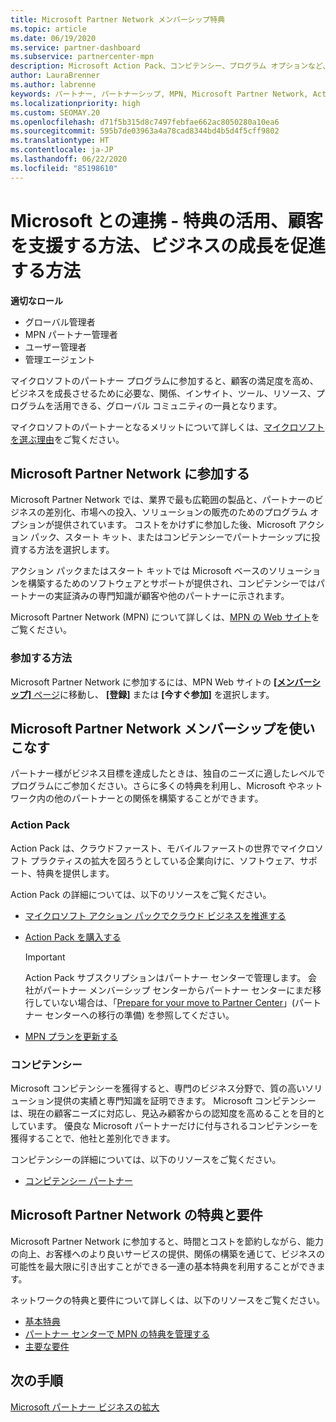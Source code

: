 ```yaml
---
title: Microsoft Partner Network メンバーシップ特典
ms.topic: article
ms.date: 06/19/2020
ms.service: partner-dashboard
ms.subservice: partnercenter-mpn
description: Microsoft Action Pack、コンピテンシー、プログラム オプションなど、市場への投入やソリューションの販売のための Microsoft とのパートナーシップの特典について説明します。
author: LauraBrenner
ms.author: labrenne
keywords: パートナー, パートナーシップ, MPN, Microsoft Partner Network, Action Pack, MAPS, Action Pack のサブスクリプション, 特典, MPN 特典, メンバーシップ, Silver コンピテンシー, Gold コンピテンシー
ms.localizationpriority: high
ms.custom: SEOMAY.20
ms.openlocfilehash: d71f5b315d8c7497febfae662ac8050280a10ea6
ms.sourcegitcommit: 595b7de03963a4a78cad8344bd4b5d4f5cff9802
ms.translationtype: HT
ms.contentlocale: ja-JP
ms.lasthandoff: 06/22/2020
ms.locfileid: "85198610"
---
```

# <a name="partner-with-microsoft---discover-benefits-how-to-help-customers--how-to-drive-business-growth"></a>Microsoft との連携 - 特典の活用、顧客を支援する方法、ビジネスの成長を促進する方法

**適切なロール**

- グローバル管理者
- MPN パートナー管理者
- ユーザー管理者
- 管理エージェント

マイクロソフトのパートナー プログラムに参加すると、顧客の満足度を高め、ビジネスを成長させるために必要な、関係、インサイト、ツール、リソース、プログラムを活用できる、グローバル コミュニティの一員となります。

マイクロソフトのパートナーとなるメリットについて詳しくは、[マイクロソフトを選ぶ理由](https://partner.microsoft.com/business-opportunities/why-microsoft)をご覧ください。

## <a name="join-the-microsoft-partner-network"></a>Microsoft Partner Network に参加する

Microsoft Partner Network では、業界で最も広範囲の製品と、パートナーのビジネスの差別化、市場への投入、ソリューションの販売のためのプログラム オプションが提供されています。 コストをかけずに参加した後、Microsoft アクション パック、スタート キット、またはコンピテンシーでパートナーシップに投資する方法を選択します。

アクション パックまたはスタート キットでは Microsoft ベースのソリューションを構築するためのソフトウェアとサポートが提供され、コンピテンシーではパートナーの実証済みの専門知識が顧客や他のパートナーに示されます。

Microsoft Partner Network (MPN) について詳しくは、[MPN の Web サイト](https://partner.microsoft.com/commercial)をご覧ください。

### <a name="how-to-join"></a>参加する方法

Microsoft Partner Network に参加するには、MPN Web サイトの [ **[メンバーシップ]** ページ](https://partner.microsoft.com/membership)に移動し、 **[登録]** または **[今すぐ参加]** を選択します。

## <a name="make-the-microsoft-partner-network-membership-work-for-you"></a>Microsoft Partner Network メンバーシップを使いこなす

パートナー様がビジネス目標を達成したときは、独自のニーズに適したレベルでプログラムにご参加ください。さらに多くの特典を利用し、Microsoft やネットワーク内の他のパートナーとの関係を構築することができます。

### <a name="action-pack"></a>Action Pack

Action Pack は、クラウドファースト、モバイルファーストの世界でマイクロソフト プラクティスの拡大を図ろうとしている企業向けに、ソフトウェア、サポート、特典を提供します。

Action Pack の詳細については、以下のリソースをご覧ください。

- [マイクロソフト アクション パックでクラウド ビジネスを推進する](https://partner.microsoft.com/membership/action-pack)

- [Action Pack を購入する](mpn-get-action-pack.md)
  
    >[!IMPORTANT]
    >Action Pack サブスクリプションはパートナー センターで管理します。 会社がパートナー メンバーシップ センターからパートナー センターにまだ移行していない場合は、「[Prepare for your move to Partner Center](prepare-pmc-pc-migration.md)」(パートナー センターへの移行の準備) を参照してください。  

- [MPN プランを更新する](renew-mpn-offers.md)

### <a name="competencies"></a>コンピテンシー

Microsoft コンピテンシーを獲得すると、専門のビジネス分野で、質の高いソリューション提供の実績と専門知識を証明できます。 Microsoft コンピテンシーは、現在の顧客ニーズに対応し、見込み顧客からの認知度を高めることを目的としています。 優良な Microsoft パートナーだけに付与されるコンピテンシーを獲得することで、他社と差別化できます。

コンピテンシーの詳細については、以下のリソースをご覧ください。

- [コンピテンシー パートナー](https://partner.microsoft.com/membership/competencies)

## <a name="microsoft-partner-network-benefits-and-requirements"></a>Microsoft Partner Network の特典と要件

Microsoft Partner Network に参加すると、時間とコストを節約しながら、能力の向上、お客様へのより良いサービスの提供、関係の構築を通じて、ビジネスの可能性を最大限に引き出すことができる一連の基本特典を利用することができます。

ネットワークの特典と要件について詳しくは、以下のリソースをご覧ください。

- [基本特典](https://partner.microsoft.com/membership/core-benefits#simple-tab-content-1)
- [パートナー センターで MPN の特典を管理する](manage-your-partner-network-benefits.md)
- [主要な要件](https://partner.microsoft.com/membership/core-benefits#simple-tab-content-2)

## <a name="next-steps"></a>次の手順

[Microsoft パートナー ビジネスの拡大](grow-your-business.md)

